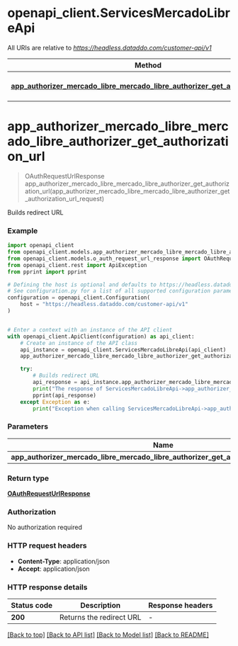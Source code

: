 # openapi_client.ServicesMercadoLibreApi

All URIs are relative to *https://headless.dataddo.com/customer-api/v1*

Method | HTTP request | Description
------------- | ------------- | -------------
[**app_authorizer_mercado_libre_mercado_libre_authorizer_get_authorization_url**](ServicesMercadoLibreApi.md#app_authorizer_mercado_libre_mercado_libre_authorizer_get_authorization_url) | **POST** /services/mercado_libre/oauth-request-url | Builds redirect URL


# **app_authorizer_mercado_libre_mercado_libre_authorizer_get_authorization_url**
> OAuthRequestUrlResponse app_authorizer_mercado_libre_mercado_libre_authorizer_get_authorization_url(app_authorizer_mercado_libre_mercado_libre_authorizer_get_authorization_url_request)

Builds redirect URL

### Example


```python
import openapi_client
from openapi_client.models.app_authorizer_mercado_libre_mercado_libre_authorizer_get_authorization_url_request import AppAuthorizerMercadoLibreMercadoLibreAuthorizerGetAuthorizationUrlRequest
from openapi_client.models.o_auth_request_url_response import OAuthRequestUrlResponse
from openapi_client.rest import ApiException
from pprint import pprint

# Defining the host is optional and defaults to https://headless.dataddo.com/customer-api/v1
# See configuration.py for a list of all supported configuration parameters.
configuration = openapi_client.Configuration(
    host = "https://headless.dataddo.com/customer-api/v1"
)


# Enter a context with an instance of the API client
with openapi_client.ApiClient(configuration) as api_client:
    # Create an instance of the API class
    api_instance = openapi_client.ServicesMercadoLibreApi(api_client)
    app_authorizer_mercado_libre_mercado_libre_authorizer_get_authorization_url_request = openapi_client.AppAuthorizerMercadoLibreMercadoLibreAuthorizerGetAuthorizationUrlRequest() # AppAuthorizerMercadoLibreMercadoLibreAuthorizerGetAuthorizationUrlRequest | 

    try:
        # Builds redirect URL
        api_response = api_instance.app_authorizer_mercado_libre_mercado_libre_authorizer_get_authorization_url(app_authorizer_mercado_libre_mercado_libre_authorizer_get_authorization_url_request)
        print("The response of ServicesMercadoLibreApi->app_authorizer_mercado_libre_mercado_libre_authorizer_get_authorization_url:\n")
        pprint(api_response)
    except Exception as e:
        print("Exception when calling ServicesMercadoLibreApi->app_authorizer_mercado_libre_mercado_libre_authorizer_get_authorization_url: %s\n" % e)
```



### Parameters


Name | Type | Description  | Notes
------------- | ------------- | ------------- | -------------
 **app_authorizer_mercado_libre_mercado_libre_authorizer_get_authorization_url_request** | [**AppAuthorizerMercadoLibreMercadoLibreAuthorizerGetAuthorizationUrlRequest**](AppAuthorizerMercadoLibreMercadoLibreAuthorizerGetAuthorizationUrlRequest.md)|  | 

### Return type

[**OAuthRequestUrlResponse**](OAuthRequestUrlResponse.md)

### Authorization

No authorization required

### HTTP request headers

 - **Content-Type**: application/json
 - **Accept**: application/json

### HTTP response details

| Status code | Description | Response headers |
|-------------|-------------|------------------|
**200** | Returns the redirect URL |  -  |

[[Back to top]](#) [[Back to API list]](../README.md#documentation-for-api-endpoints) [[Back to Model list]](../README.md#documentation-for-models) [[Back to README]](../README.md)


